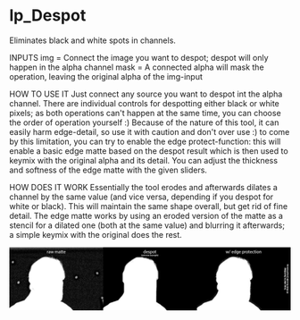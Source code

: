 # lp_Despot

Eliminates black and white spots in channels.

INPUTS
img = Connect the image you want to despot; despot will only happen in the alpha channel
mask = A connected alpha will mask the operation, leaving the original alpha of the img-input

HOW TO USE IT
Just connect any source you want to despot int the alpha channel. There are individual controls for despotting either black or white pixels; as both operations can't happen at the same time, you can choose the order of operation yourself :)
Because of the nature of this tool, it can easily harm edge-detail, so use it with caution and don't over use :) to come by this limitation, you can try to enable the edge protect-function: this will enable a basic edge matte based on the despot result which is then used to keymix with the original alpha and its detail. You can adjust the thickness and softness of the edge matte with the given sliders.

HOW DOES IT WORK
Essentially the tool erodes and afterwards dilates a channel by the same value (and vice versa, depending if you despot for white or black). This will maintain the same shape overall, but get rid of fine detail.
The edge matte works by using an eroded version of the matte as a stencil for a dilated one (both at the same value) and blurring it afterwards; a simple keymix with the original does the rest.


![Screenshot](despot_bsp.png)
